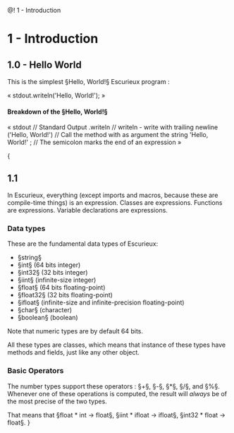 @! 1 - Introduction
# 1 - Introduction

## 1.0 - Hello World

This is the simplest §Hello, World!§ Escurieux program :

«
stdout.writeln('Hello, World!');
»

#### Breakdown of the §Hello, World!§
«
stdout                           // Standard Output
      .writeln                   // writeln - write with trailing newline
              ('Hello, World!')  // Call the method with as argument the string 'Hello, World!'
                               ; // The semicolon marks the end of an expression
»

{
## 1.1
In Escurieux, everything (except imports and macros, because these are compile-time things) is an expression. Classes are expressions. Functions are expressions. Variable declarations are expressions.

### Data types
These are the fundamental data types of Escurieux:
* §string§
* §int§ (64 bits integer)
* §int32§ (32 bits integer)
* §iint§ (infinite-size integer)
* §float§ (64 bits floating-point)
* §float32§ (32 bits floating-point)
* §ifloat§ (infinite-size and infinite-precision floating-point)
* §char§ (character)
* §boolean§ (boolean)

Note that numeric types are by default 64 bits.

All these types are classes, which means that instance of these types have methods and fields, just like any other object.

### Basic Operators
The number types support these operators : §+§, §-§, §*§, §/§, and §%§.
Whenever one of these operations is computed, the result will *always* be of the most precise of the two types.

That means that §float * int -> float§, §iint * ifloat -> ifloat§, §int32 * float -> float§.
}